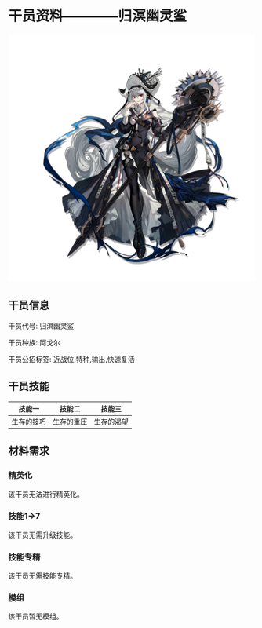 # 干员资料————归溟幽灵鲨

![归溟幽灵鲨](./oprImages/归溟幽灵鲨.png)

## 干员信息

干员代号: 归溟幽灵鲨

干员种族: 阿戈尔

干员公招标签: 近战位,特种,输出,快速复活

## 干员技能

| 技能一       | 技能二   | 技能三 |
| ------------ | -------- | ------ |
| 生存的技巧 | 生存的重压 | 生存的渴望 |

## 材料需求

### 精英化

该干员无法进行精英化。

### 技能1→7

该干员无需升级技能。

### 技能专精

该干员无需技能专精。

### 模组

该干员暂无模组。
